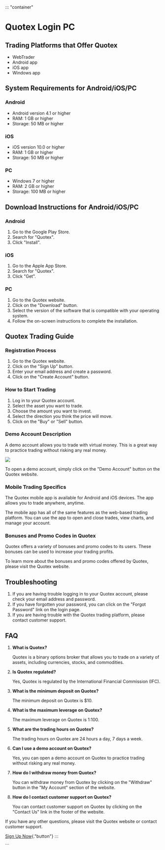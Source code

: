 ::: \"container\"
# Quotex Login PC

## Trading Platforms that Offer Quotex

-   WebTrader
-   Android app
-   iOS app
-   Windows app

## System Requirements for Android/iOS/PC

### Android

-   Android version 4.1 or higher
-   RAM: 1 GB or higher
-   Storage: 50 MB or higher

### iOS

-   iOS version 10.0 or higher
-   RAM: 1 GB or higher
-   Storage: 50 MB or higher

### PC

-   Windows 7 or higher
-   RAM: 2 GB or higher
-   Storage: 100 MB or higher

## Download Instructions for Android/iOS/PC

### Android

1.  Go to the Google Play Store.
2.  Search for "Quotex".
3.  Click "Install".

### iOS

1.  Go to the Apple App Store.
2.  Search for "Quotex".
3.  Click "Get".

### PC

1.  Go to the Quotex website.
2.  Click on the "Download" button.
3.  Select the version of the software that is compatible with your
    operating system.
4.  Follow the on-screen instructions to complete the installation.

## Quotex Trading Guide

### Registration Process

1.  Go to the Quotex website.
2.  Click on the "Sign Up" button.
3.  Enter your email address and create a password.
4.  Click on the "Create Account" button.

### How to Start Trading

1.  Log in to your Quotex account.
2.  Select the asset you want to trade.
3.  Choose the amount you want to invest.
4.  Select the direction you think the price will move.
5.  Click on the "Buy" or "Sell" button.

### Demo Account Description

A demo account allows you to trade with virtual money. This is a great
way to practice trading without risking any real money.

[![](https://static.quotex.io/files/3_en/300_250.jpg)](https://traff.sbs/brokerqxlid)

To open a demo account, simply click on the "Demo Account" button
on the Quotex website.

### Mobile Trading Specifics

The Quotex mobile app is available for Android and iOS devices. The app
allows you to trade anywhere, anytime.

The mobile app has all of the same features as the web-based trading
platform. You can use the app to open and close trades, view charts, and
manage your account.

### Bonuses and Promo Codes in Quotex

Quotex offers a variety of bonuses and promo codes to its users. These
bonuses can be used to increase your trading profits.

To learn more about the bonuses and promo codes offered by Quotex,
please visit the Quotex website.

## Troubleshooting

1.  If you are having trouble logging in to your Quotex account, please
    check your email address and password.
2.  If you have forgotten your password, you can click on the "Forgot
    Password" link on the login page.
3.  If you are having trouble with the Quotex trading platform, please
    contact customer support.

## FAQ

1.  **What is Quotex?**

    Quotex is a binary options broker that allows you to trade on a
    variety of assets, including currencies, stocks, and commodities.

2.  **Is Quotex regulated?**

    Yes, Quotex is regulated by the International Financial Commission
    (IFC).

3.  **What is the minimum deposit on Quotex?**

    The minimum deposit on Quotex is \$10.

4.  **What is the maximum leverage on Quotex?**

    The maximum leverage on Quotex is 1:100.

5.  **What are the trading hours on Quotex?**

    The trading hours on Quotex are 24 hours a day, 7 days a week.

6.  **Can I use a demo account on Quotex?**

    Yes, you can open a demo account on Quotex to practice trading
    without risking any real money.

7.  **How do I withdraw money from Quotex?**

    You can withdraw money from Quotex by clicking on the
    "Withdraw" button in the "My Account" section of the
    website.

8.  **How do I contact customer support on Quotex?**

    You can contact customer support on Quotex by clicking on the
    "Contact Us" link in the footer of the website.

If you have any other questions, please visit the Quotex website or
contact customer support.

[Sign Up Now](\%22https://traff.sbs/brokerqxsignup\%22){."button"}
:::

\`\`\`

